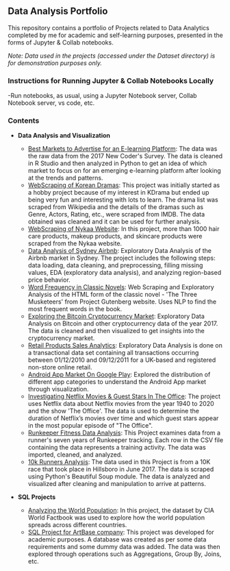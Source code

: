 ## Data Analysis Portfolio

This repository contains a portfolio of Projects related to Data Analytics completed by me for academic and self-learning purposes, presented in the forms of Jupyter & Collab notebooks.

*Note: Data used in the projects (accessed under the Dataset directory) is for demonstration purposes only.*

### Instructions for Running Jupyter & Collab Notebooks Locally
-Run notebooks, as usual, using a Jupyter Notebook server, Collab Notebook server, vs code, etc.

### Contents
    
- **Data Analysis and Visualization**
    - [Best Markets to Advertise for an E-learning Platform](https://github.com/durgaptm/Data-Analysis/tree/main/Best%20Market%20to%20Advertise%20for%20an%20e-learning%20app): The data was the raw data from the 2017 New Coder's Survey. The data is cleaned in R Studio and then analyzed in Python to get an idea of which market to focus on for an emerging e-learning platform after looking at the trends and patterns.
    - [WebScraping of Korean Dramas](https://github.com/durgaptm/Data-Analysis/tree/main/Webscraping): This project was initially started as a hobby project because of my interest in KDrama but ended up being very fun and interesting with lots to learn. The drama list was scraped from Wikipedia and the details of the dramas such as Genre, Actors, Rating, etc., were scraped from IMDB. The data obtained was cleaned and it can be used for further analysis.
    - [WebScraping of Nykaa Website](https://github.com/durgaptm/Data-Analysis/tree/main/Webscraping): In this project, more than 1000 hair care products, makeup products, and skincare products were scraped from the Nykaa website.
    - [Data Analysis of Sydney Airbnb](https://github.com/durgaptm/Data-Analysis/tree/main/Data%20Analysis%20of%20Sydney%20Airbnb):  Exploratory Data Analysis of the Airbnb market in Sydney. The project includes the following steps: data loading, data cleaning, and preprocessing, filling missing values, EDA (exploratory data analysis), and analyzing region-based price behavior.
    - [Word Frequency in Classic Novels](https://github.com/durgaptm/Data-Analysis/tree/main/Word%20Frequency%20of%20Three%20Musketeers):  Web Scraping and Exploratory Analysis of the HTML form of the classic novel - 'The Three Musketeers' from Project Gutenberg website. Uses NLP to find the most frequent words in the book.
    - [Exploring the Bitcoin Cryptocurrency Market](https://github.com/durgaptm/Data-Analysis/tree/main/Bitcoin%20Cryptocurrency%20Market%20Analysis): Exploratory Data Analysis on Bitcoin and other cryptocurrency data of the year 2017. The data is cleaned and then visualized to get insights into the cryptocurrency market.
    - [Retail Products Sales Analytics](https://github.com/durgaptm/Data-Analysis/tree/main/Retail%20Products%20Sales%20Analytics): Exploratory Data Analysis is done on a transactional data set containing all transactions occurring between 01/12/2010 and 09/12/2011 for a UK-based and registered non-store online retail.
    - [Android App Market On Google Play](https://github.com/durgaptm/Data-Analysis/tree/main/Android%20App%20Market%20in%20Google%20Play): Explored the distribution of different app categories to understand the Android App market through visualization.
    - [Investigating Netflix Movies & Guest Stars In The Office](https://github.com/durgaptm/Data-Analysis/tree/main/Investigating%20Netflix%20Movies%20%26%20Guest%20Stars%20In%20The%20Office): The project uses Netflix data about Netflix movies from the year 1940 to 2020 and the show 'The Office'. The data is used to determine the duration of Netflix’s movies over time and which guest stars appear in the most popular episode of "The Office".
    - [Runkeeper Fitness Data Analysis](https://github.com/durgaptm/Data-Analysis/tree/main/Runkeeper%20Fitness%20Data%20Analysis): This Project examines data from a runner's seven years of Runkeeper tracking. Each row in the CSV file containing the data represents a training activity. The data was imported, cleaned, and analyzed.
    - [10k Runners Analysis](https://github.com/durgaptm/Data-Analysis/tree/main/10K%20Runners%20Analysis): The data used in this Project is from a 10K race that took place in Hillsboro in June 2017. The data is scraped using  Python's Beautiful Soup module. The data is analyzed and visualized after cleaning and manipulation to arrive at patterns. 

- **SQL Projects**
    - [Analyzing the World Population](https://github.com/durgaptm/Data-Analysis/tree/main/Analyze%20World%20Population): In this project, the dataset by CIA World Factbook was used to explore how the world population spreads across different countries.
    - [SQL Project for ArtBase company](https://github.com/durgaptm/Data-Analysis/tree/main/SQL%20Project%20for%20ArtBase%20company): This project was developed for academic purposes. A database was created as per some data requirements and some dummy data was added. The data was then explored through operations such as Aggregations, Group By, Joins, etc.
